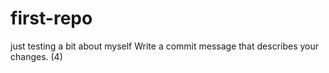 # first-repo
just testing
a bit about myself
Write a commit message that describes your changes. (4)
